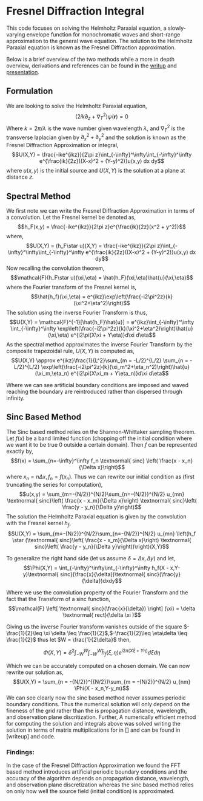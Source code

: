# Fresnel Diffraction Integral

This code focuses on solving the Helmholtz Paraxial equation, a slowly-varying envelope function for monochromatic waves and short-range approximation to the general wave equation. The solution to the Helmholtz Paraxial equation is known as the Fresnel Diffraction approximation. 

Below is a brief overview of the two methods while a more in depth overview, derivations and references can be found in the [writup](Fresnel_Diffraction_writeup.pdf) and [presentation](Fresnel_diffraction_presentation.pptx). 

## Formulation 
We are looking to solve the Helmholtz Paraxial equation, 
$$(2ik\partial_z + \nabla_T^2)\psi(\boldsymbol{r}) = 0$$
Where $k = 2\pi/\lambda$ is the wave number given wavelength $\lambda$, and $\nabla_T^2$ is the transverse laplacian given by $\partial_x^2 + \partial_y^2$ and the solution is known as the Fresnel Diffraction Approximation or integral, 
$$U(X,Y) = \frac{-ike^{ikz}}{2\pi z}\int_{-\infty}^\infty\int_{-\infty}^\infty e^{\frac{ik}{2z}((X-x)^2 + (Y-y)^2)}u(x,y) dx dy$$
where $u(x,y)$ is the initial source and $U(X,Y)$ is the solution at a plane at distance $z$. 

## Spectral Method
    
We first note we can write the Fresnel Diffraction Approximation in terms of a convolution. Let the Fresnel kernel be denoted as, 
$$h_F(x,y) = \frac{-ike^{ikz}}{2\pi z}e^{\frac{ik}{2z}(x^2 + y^2)}$$
where, 
$$U(X,Y) = (h_F\star u)(X,Y) = \frac{-ike^{ikz}}{2\pi z}\int_{-\infty}^\infty\int_{-\infty}^\infty e^{\frac{ik}{2z}((X-x)^2 + (Y-y)^2)}u(x,y) dx dy$$
Now recalling the convolution theorem, 
$$\mathcal{F}(h_F\star u)(\xi,\eta) = \hat{h_F}(\xi,\eta)\hat{u}(\xi,\eta)$$
where the Fourier transform of the Fresnel kernel is,
$$\hat{h_f}(\xi,\eta) = e^{ikz}\exp\left(\frac{-i2\pi^2z}{k}(\xi^2+\eta^2)\right)$$
The solution using the inverse Fourier Transform is thus,
$$U(X,Y) = \mathcal{F}^{-1}[\hat{h_F}\hat{u}]
 = e^{ikz}\int_{-\infty}^\infty \int_{-\infty}^\infty \exp\left(\frac{-i2\pi^2z}{k}(\xi^2+\eta^2)\right)\hat{u}(\xi,\eta) e^{i2\pi(X\xi + Y\eta)}d\xi d\eta$$
As the spectral method approximates the inverse Fourier Transform by the composite trapezoidal rule, $U(X,Y)$ is computed as, 
$$U(X,Y) \approx e^{ikz}\frac{1}{L^2}\sum_{m = -L/2}^{L/2} \sum_{n = -L/2}^{L/2}  \exp\left(\frac{-i2\pi^2z}{k}(\xi_m^2+\eta_n^2)\right)\hat{u}(\xi_m,\eta_n) e^{i2\pi(X\xi_m + Y\eta_n)}d\xi d\eta$$

Where we can see artificial boundary conditions are imposed and waved reaching the boundary are reintroduced rather than dispersed through infinity. 

## Sinc Based Method

The Sinc based method relies on the Shannon-Whittaker sampling theorem. Let $f(x)$ be a band limited function (chopping off the initial condition where we want it to be true 0 outside a certain domain). 
Then $f$ can be represented exactly by,
$$f(x) = \sum_{n=-\infty}^\infty f_n \textnormal{ sinc} \left( \frac{x - x_n}{\Delta x}\right)$$
where $x_n = n \Delta x, f_n = f(x_n)$. Thus we can rewrite our initial condition as (first truncating the series for computation), 
$$u(x,y) = \sum_{m=-{N/2}}^{N/2}\sum_{n=-{N/2}}^{N/2} u_{mn} \textnormal{ sinc}\left( \frac{x - x_m}{\Delta x}\right) \textnormal{ sinc}\left( \frac{y - y_n}{\Delta y}\right)$$
The solution the Helmholtz Paraxial equation is given by the convolution with the Fresnel kernel $h_f$, 
$$U(X,Y) = \sum_{m=-{N/2}}^{N/2}\sum_{n=-{N/2}}^{N/2} u_{mn} \left(h_f \star (\textnormal{ sinc}\left( \frac{x - x_m}{\Delta x}\right) \textnormal{ sinc}\left( \frac{y - y_n}{\Delta y}\right))\right)(X,Y)$$

To generalize the right hand side (let us assume $\delta = \Delta x,\Delta y$) and let, 
$$\Phi(X,Y) = \int_{-\infty}^\infty\int_{-\infty}^\infty h_f(X - x,Y-y)\textnormal{ sinc}(\frac{x}{\delta})\textnormal{ sinc}(\frac{y}{\delta})dxdy$$

Where we use the convolution property of the Fourier Transform  and the fact that the Transform of a sinc function,
$$\mathcal{F} \left[ \textnormal{ sinc}(\frac{x}{\delta}) \right] (\xi) = \delta \textnormal{ rect}(\delta \xi )$$

Giving us the inverse Fourier transform vanishes outside of the square $-\frac{1}{2}\leq \xi \delta \leq \frac{1}{2}$,$-\frac{1}{2}\leq \eta\delta \leq \frac{1}{2}$ thus let $W = \frac{1}{2\delta}$ then, 

$$\Phi(X,Y) = \delta^2 \int_{-W}^W\int_{-W}^W \hat{h}_f(\xi,\eta)e^{i2\pi(X\xi + Y\eta)}d\xi d\eta$$

Which we can be accurately computed on a chosen domain. We can now rewrite our solution as, 
$$U(X,Y) = \sum_{n = -{N/2}}^{{N/2}}\sum_{m = -{N/2}}^{N/2} u_{nm} \Phi(X - x_n,Y-y_m)$$
We can see clearly now the sinc based method never assumes periodic boundary conditions. Thus the numerical solution will only depend on the fineness of the grid rather than the is propagation distance, wavelength, and observation plane discritization. Further, A numerically efficient method for computing the solution and integrals above was solved writing the solution in terms of matrix multiplications for in [] and can be found in [writeup] and code. 

### Findings: 
In the case of the Fresnel Diffraction Approximation we found the FFT based method introduces artificial periodic boundary conditions and the accuracy of the algorithm depends on propagation distance, wavelength, and observation plane discretization whereas the sinc based method relies on only how well the source field (initial condition) is approximated. 